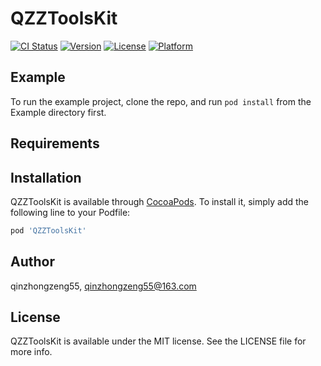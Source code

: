 # QZZToolsKit

[![CI Status](https://img.shields.io/travis/qinzhongzeng55/QZZToolsKit.svg?style=flat)](https://travis-ci.org/qinzhongzeng55/QZZToolsKit)
[![Version](https://img.shields.io/cocoapods/v/QZZToolsKit.svg?style=flat)](https://cocoapods.org/pods/QZZToolsKit)
[![License](https://img.shields.io/cocoapods/l/QZZToolsKit.svg?style=flat)](https://cocoapods.org/pods/QZZToolsKit)
[![Platform](https://img.shields.io/cocoapods/p/QZZToolsKit.svg?style=flat)](https://cocoapods.org/pods/QZZToolsKit)

## Example

To run the example project, clone the repo, and run `pod install` from the Example directory first.

## Requirements

## Installation

QZZToolsKit is available through [CocoaPods](https://cocoapods.org). To install
it, simply add the following line to your Podfile:

```ruby
pod 'QZZToolsKit'
```

## Author

qinzhongzeng55, qinzhongzeng55@163.com

## License

QZZToolsKit is available under the MIT license. See the LICENSE file for more info.
